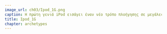```yaml
---
image_url: ch03/Ipod_1G.png
caption: Η πρώτη γενιά iPod εισάγει έναν νέο τρόπο πλοήγησης σε μεγάλες λίστες (μενού) αρχείων μουσικής, τον περιστρεφόμενο τροχό.
title: Ipod_1G
chapter: archetypes
---
```

